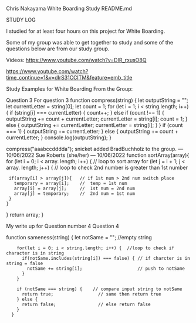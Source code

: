 Chris Nakayama
White Boarding Study README.md

STUDY LOG

I studied for at least four hours on this project for White Boarding.

Some of my group was able to get together to study and some of the questions below are from our study group.

Videos:
https://www.youtube.com/watch?v=DIR_rxusO8Q

https://www.youtube.com/watch?time_continue=1&v=dIrS31CCITM&feature=emb_title

Study Examples for White Boarding From the Group:

Question 3
For question 3
function compress(string) {
  let outputString = "";
  let currentLetter = string[0];
  let count = 1;
  for (let i = 1; i < string.length; i++) {
    if (string[i] === currentLetter) {
        count++;
    } else if (count !== 1) {
        outputString += count + currentLetter;
      currentLetter = string[i];
      count = 1;
    } else {
        outputString += currentLetter;
      currentLetter = string[i];
    }
  }
  if (count === 1) {
      outputString += currentLetter;
  } else {
      outputString += count + currentLetter;
  }
  console.log(outputString);
}

compress("aaabccdddda");
snicket
 added 
BradBuchholz
 to the group.
 — 10/06/2022
Sue Roberts (she/her) — 10/06/2022
function sortArray(array){
  for (let i = 0; i < array. length; i++) {   // loop to sort array
   for (let j = i + 1; j < array. length; j++) { // loop to check 2nd number is greater than 1st number

     if(array[i] > array[j]){   // if 1st num > 2nd num switch place
       temporary = array[i];    //  temp = 1st num
       array[i] = array[j];     //  1st num = 2nd num
       array[j] = temporary;    //  2nd num = 1st num
     }
    }
  }
  return array;
}



My write up for Question number 4
Question 4

function sameness(string) {
        let notSame = "";     //empty string

        for(let i = 0; i < string.length; i++) {  //loop to check if character is in string
          if(notSame.includes(string[i]) === false) { // if charcter is in string = false
            notSame += string[i];                     // push to notSame 
          }
        }

        if (notSame === string) {    // compare input string to notSame
          return true;                 // same then return true
        } else {
          return false;                // else return false
        }
      }